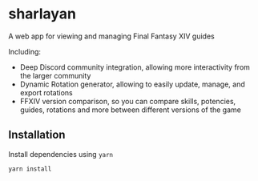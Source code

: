 # sharlayan

A web app for viewing and managing Final Fantasy XIV guides

Including:

- Deep Discord community integration, allowing more interactivity from the larger community
- Dynamic Rotation generator, allowing to easily update, manage, and export rotations
- FFXIV version comparison, so you can compare skills, potencies, guides, rotations and more between different versions of the game

## Installation

Install dependencies using `yarn`

```
yarn install
```
